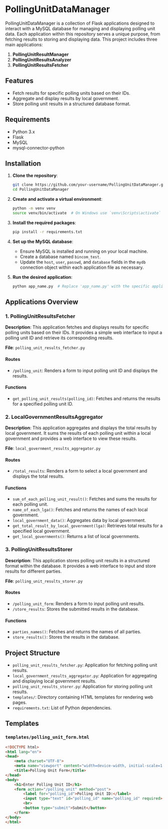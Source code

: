 # PollingUnitDataManager

PollingUnitDataManager is a collection of Flask applications designed to interact with a MySQL database for managing and displaying polling unit data. Each application within this repository serves a unique purpose, from fetching results to storing and displaying data. This project includes three main applications:

1. **PollingUnitResultManager**
2. **PollingUnitResultsAnalyzer**
3. **PollingUnitResultsFetcher**

## Features

- Fetch results for specific polling units based on their IDs.
- Aggregate and display results by local government.
- Store polling unit results in a structured database format.

## Requirements

- Python 3.x
- Flask
- MySQL
- mysql-connector-python

## Installation

1. **Clone the repository**:
    ```sh
    git clone https://github.com/your-username/PollingUnitDataManager.git
    cd PollingUnitDataManager
    ```

2. **Create and activate a virtual environment**:
    ```sh
    python -m venv venv
    source venv/bin/activate  # On Windows use `venv\Scripts\activate`
    ```

3. **Install the required packages**:
    ```sh
    pip install -r requirements.txt
    ```

4. **Set up the MySQL database**:
    - Ensure MySQL is installed and running on your local machine.
    - Create a database named `bincom_test`.
    - Update the `host`, `user`, `passwd`, and `database` fields in the `mydb` connection object within each application file as necessary.

5. **Run the desired application**:
    ```sh
    python app_name.py  # Replace 'app_name.py' with the specific application file you want to run
    ```

## Applications Overview

### 1. PollingUnitResultsFetcher

**Description**: This application fetches and displays results for specific polling units based on their IDs. It provides a simple web interface to input a polling unit ID and retrieve its corresponding results.

**File**: `polling_unit_results_fetcher.py`

#### Routes
- `/polling_unit`: Renders a form to input polling unit ID and displays the results.

#### Functions
- `get_polling_unit_results(polling_id)`: Fetches and returns the results for a specified polling unit ID.

### 2. LocalGovernmentResultsAggregator

**Description**: This application aggregates and displays the total results by local government. It sums the results of each polling unit within a local government and provides a web interface to view these results.

**File**: `local_government_results_aggregator.py`

#### Routes
- `/total_results`: Renders a form to select a local government and displays the total results.

#### Functions
- `sum_of_each_polling_unit_result()`: Fetches and sums the results for each polling unit.
- `name_of_each_lga()`: Fetches and returns the names of each local government.
- `local_government_data()`: Aggregates data by local government.
- `get_total_result_by_local_government(lga)`: Retrieves total results for a specified local government.
- `get_local_governments()`: Returns a list of local governments.

### 3. PollingUnitResultsStorer

**Description**: This application stores polling unit results in a structured format within the database. It provides a web interface to input and store results for different parties.

**File**: `polling_unit_results_storer.py`

#### Routes
- `/polling_unit_form`: Renders a form to input polling unit results.
- `/store_results`: Stores the submitted results in the database.

#### Functions
- `parties_names()`: Fetches and returns the names of all parties.
- `store_results()`: Stores the results in the database.

## Project Structure

- `polling_unit_results_fetcher.py`: Application for fetching polling unit results.
- `local_government_results_aggregator.py`: Application for aggregating and displaying local government results.
- `polling_unit_results_storer.py`: Application for storing polling unit results.
- `templates/`: Directory containing HTML templates for rendering web pages.
- `requirements.txt`: List of Python dependencies.

## Templates

### `templates/polling_unit_form.html`
```html
<!DOCTYPE html>
<html lang="en">
<head>
    <meta charset="UTF-8">
    <meta name="viewport" content="width=device-width, initial-scale=1.0">
    <title>Polling Unit Form</title>
</head>
<body>
    <h1>Enter Polling Unit ID</h1>
    <form action="/polling_unit" method="post">
        <label for="polling_id">Polling Unit ID:</label>
        <input type="text" id="polling_id" name="polling_id" required>
        <br>
        <button type="submit">Submit</button>
    </form>
</body>
</html>
